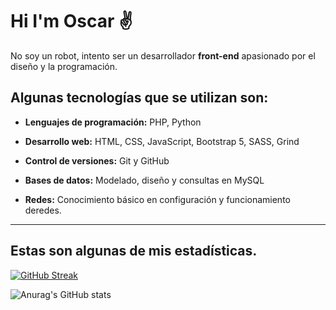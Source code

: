 # Hi I'm Oscar ✌️
No soy un robot, intento ser un desarrollador **front-end** apasionado por el diseño y la programación.

## Algunas tecnologías que se utilizan son:

- **Lenguajes de programación:** PHP, Python

- **Desarrollo web:** HTML, CSS, JavaScript, Bootstrap 5, SASS, Grind

- **Control de versiones:** Git y GitHub

- **Bases de datos:** Modelado, diseño y consultas en MySQL

- **Redes:** Conocimiento básico en configuración y funcionamiento deredes.

---

## Estas son algunas de mis estadísticas. 

[![GitHub Streak](https://github-readme-streak-stats.herokuapp.com?user=Dukeloko&theme=tokyonight-duo&locale=es&short_numbers=true&date_format=j%20M%5B%20Y%5D)](https://git.io/streak-stats)

![Anurag's GitHub stats](https://github-readme-stats.vercel.app/api?username=Dukeloko&show_icons=true&theme=radical)


